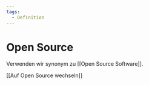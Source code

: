 ```yaml
---
tags:
  - Definition
---
```


# Open Source

Verwenden wir synonym zu [[Open Source Software]].

[[Auf Open Source wechseln]]
